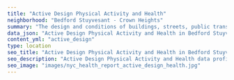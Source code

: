 ```yaml
---
title: "Active Design Physical Activity and Health"
neighborhood: "Bedford Stuyvesant - Crown Heights"
summary: "The design and conditions of buildings, streets, public transportation and parks influence physical activity, use of active transportation and other healthy behavior. A neighborhood's features can also impact the safety of its residents."
data_json: "Active Design Physical Activity and Health in Bedford Stuyvesant - Crown Heights"
content_yml: "active_design"
type: location
seo_title: "Active Design Physical Activity and Health in Bedford Stuyvesant - Crown Heights"
seo_description: "Active Design Physical Activity and Health data profile for the Bedford Stuyvesant - Crown Heights neighborhood of NYC."
seo_image: "images/nyc_health_report_active_design_health.jpg"
---
```

